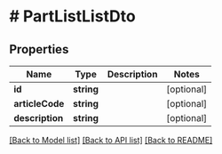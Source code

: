 # # PartListListDto

## Properties

Name | Type | Description | Notes
------------ | ------------- | ------------- | -------------
**id** | **string** |  | [optional]
**articleCode** | **string** |  | [optional]
**description** | **string** |  | [optional]

[[Back to Model list]](../../README.md#models) [[Back to API list]](../../README.md#endpoints) [[Back to README]](../../README.md)
